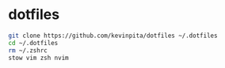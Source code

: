 # dotfiles

```bash
git clone https://github.com/kevinpita/dotfiles ~/.dotfiles
cd ~/.dotfiles
rm ~/.zshrc
stow vim zsh nvim
```
